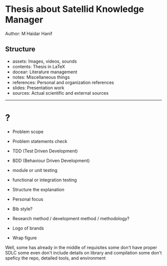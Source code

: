 Thesis about Satellid Knowledge Manager
=======================================

Author: M Haidar Hanif

Structure
---------

+ assets: Images, videos, sounds
+ contents: Thesis in LaTeX
+ docear: Literature management
+ notes: Miscellaneous things
+ references: Personal and organization references
+ slides: Presentation work
+ sources: Actual scientific and external sources

*  *  *  *  *

# ?

+ Problem scope
+ Problem statements check

+ TDD (Test Driven Development)
+ BDD (Behaviour Driven Development)

+ module or unit testing
+ functional or integration testing
+ Structure the explanation

+ Personal focus
+ Bib style?
+ Research method / development method / methodology?

+ Logo of brands
+ Wrap figure

Well,
some has already in the middle of requisites
some don't have proper SDLC
some even don't include details on library and compilation
some don't speficy the repo, detailed tools, and environment





